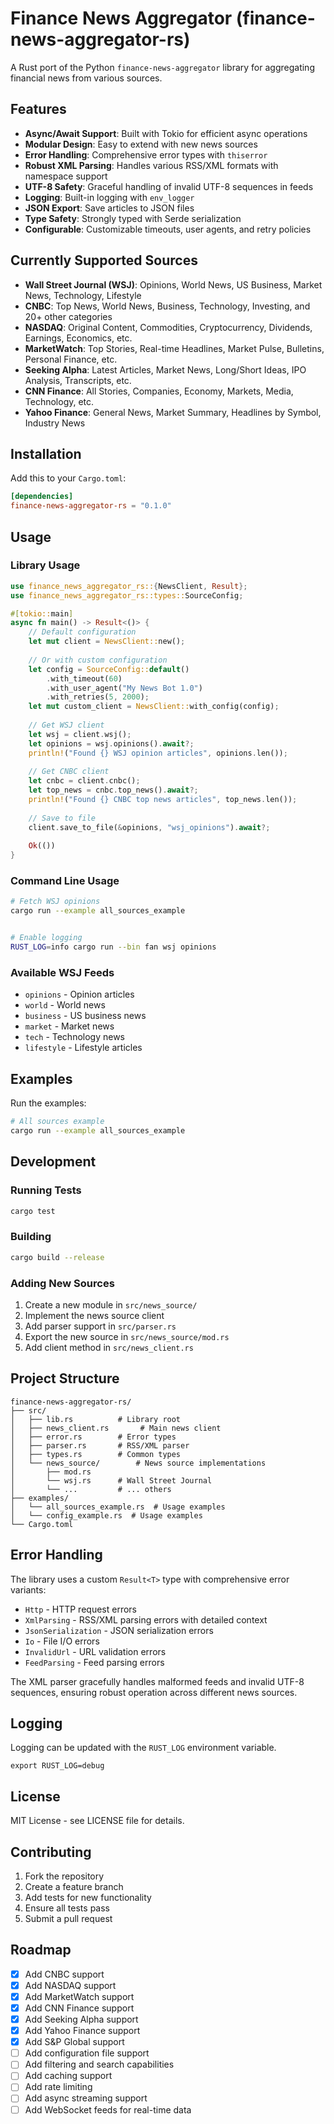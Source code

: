 # Finance News Aggregator (finance-news-aggregator-rs)

A Rust port of the Python `finance-news-aggregator` library for aggregating financial news from various sources.

## Features

- **Async/Await Support**: Built with Tokio for efficient async operations
- **Modular Design**: Easy to extend with new news sources
- **Error Handling**: Comprehensive error types with `thiserror`
- **Robust XML Parsing**: Handles various RSS/XML formats with namespace support
- **UTF-8 Safety**: Graceful handling of invalid UTF-8 sequences in feeds
- **Logging**: Built-in logging with `env_logger`
- **JSON Export**: Save articles to JSON files
- **Type Safety**: Strongly typed with Serde serialization
- **Configurable**: Customizable timeouts, user agents, and retry policies

## Currently Supported Sources

- **Wall Street Journal (WSJ)**: Opinions, World News, US Business, Market News, Technology, Lifestyle
- **CNBC**: Top News, World News, Business, Technology, Investing, and 20+ other categories
- **NASDAQ**: Original Content, Commodities, Cryptocurrency, Dividends, Earnings, Economics, etc.
- **MarketWatch**: Top Stories, Real-time Headlines, Market Pulse, Bulletins, Personal Finance, etc.
- **Seeking Alpha**: Latest Articles, Market News, Long/Short Ideas, IPO Analysis, Transcripts, etc.
- **CNN Finance**: All Stories, Companies, Economy, Markets, Media, Technology, etc.
- **Yahoo Finance**: General News, Market Summary, Headlines by Symbol, Industry News

## Installation

Add this to your `Cargo.toml`:

```toml
[dependencies]
finance-news-aggregator-rs = "0.1.0"
```

## Usage

### Library Usage

```rust
use finance_news_aggregator_rs::{NewsClient, Result};
use finance_news_aggregator_rs::types::SourceConfig;

#[tokio::main]
async fn main() -> Result<()> {
    // Default configuration
    let mut client = NewsClient::new();
    
    // Or with custom configuration
    let config = SourceConfig::default()
        .with_timeout(60)
        .with_user_agent("My News Bot 1.0")
        .with_retries(5, 2000);
    let mut custom_client = NewsClient::with_config(config);
    
    // Get WSJ client
    let wsj = client.wsj();
    let opinions = wsj.opinions().await?;
    println!("Found {} WSJ opinion articles", opinions.len());
    
    // Get CNBC client
    let cnbc = client.cnbc();
    let top_news = cnbc.top_news().await?;
    println!("Found {} CNBC top news articles", top_news.len());
    
    // Save to file
    client.save_to_file(&opinions, "wsj_opinions").await?;
    
    Ok(())
}
```

### Command Line Usage

```bash
# Fetch WSJ opinions
cargo run --example all_sources_example


# Enable logging
RUST_LOG=info cargo run --bin fan wsj opinions
```

### Available WSJ Feeds

- `opinions` - Opinion articles
- `world` - World news
- `business` - US business news  
- `market` - Market news
- `tech` - Technology news
- `lifestyle` - Lifestyle articles

## Examples

Run the examples:

```bash
# All sources example
cargo run --example all_sources_example
```

## Development

### Running Tests

```bash
cargo test
```

### Building

```bash
cargo build --release
```

### Adding New Sources

1. Create a new module in `src/news_source/`
2. Implement the news source client
3. Add parser support in `src/parser.rs`
4. Export the new source in `src/news_source/mod.rs`
5. Add client method in `src/news_client.rs`

## Project Structure

```
finance-news-aggregator-rs/
├── src/
│   ├── lib.rs          # Library root
│   ├── news_client.rs       # Main news client
│   ├── error.rs        # Error types
│   ├── parser.rs       # RSS/XML parser
│   ├── types.rs        # Common types
│   └── news_source/        # News source implementations
│       ├── mod.rs
│       └── wsj.rs      # Wall Street Journal
│       └── ...         # ... others
├── examples/
│   └── all_sources_example.rs  # Usage examples
│   └── config_example.rs  # Usage examples
└── Cargo.toml
```

## Error Handling

The library uses a custom `Result<T>` type with comprehensive error variants:

- `Http` - HTTP request errors
- `XmlParsing` - RSS/XML parsing errors with detailed context
- `JsonSerialization` - JSON serialization errors
- `Io` - File I/O errors
- `InvalidUrl` - URL validation errors
- `FeedParsing` - Feed parsing errors

The XML parser gracefully handles malformed feeds and invalid UTF-8 sequences, ensuring robust operation across different news sources.

## Logging

Logging can be updated with the `RUST_LOG` environment variable.

```
export RUST_LOG=debug 
```


## License

MIT License - see LICENSE file for details.

## Contributing

1. Fork the repository
2. Create a feature branch
3. Add tests for new functionality
4. Ensure all tests pass
5. Submit a pull request

## Roadmap

- [x] Add CNBC support
- [x] Add NASDAQ support  
- [x] Add MarketWatch support
- [x] Add CNN Finance support
- [x] Add Seeking Alpha support
- [x] Add Yahoo Finance support
- [x] Add S&P Global support
- [ ] Add configuration file support
- [ ] Add filtering and search capabilities
- [ ] Add caching support
- [ ] Add rate limiting
- [ ] Add async streaming support
- [ ] Add WebSocket feeds for real-time data